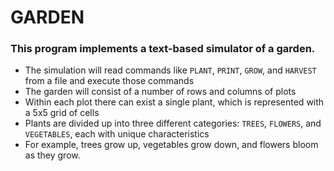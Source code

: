 # GARDEN
### This program implements a text-based simulator of a garden.

- The simulation will read commands like `PLANT`, `PRINT`, `GROW`, and `HARVEST` from a file and execute those commands
- The garden will consist of a number of rows and columns of plots
- Within each plot there can exist a single plant, which is represented with a 5x5 grid of cells
- Plants are divided up into three different categories: `TREES`, `FLOWERS`, and `VEGETABLES`, each with unique characteristics
- For example, trees grow up, vegetables grow down, and flowers bloom as they grow.
